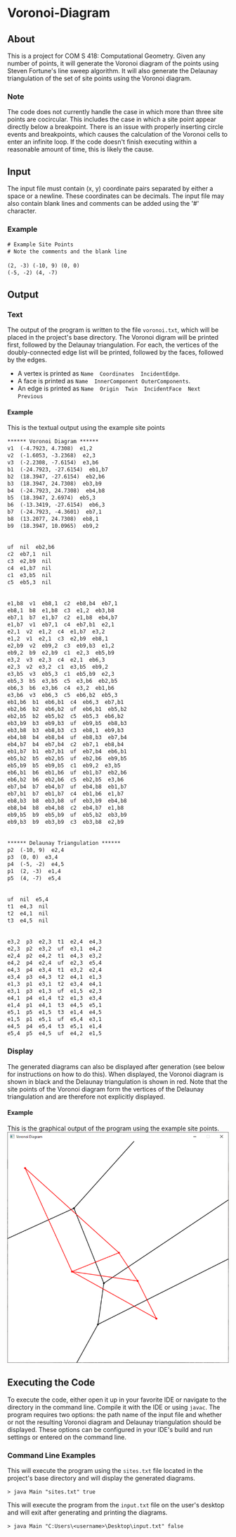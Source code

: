 # Voronoi-Diagram
## About
This is a project for COM S 418: Computational Geometry. Given any number of points, it will generate the Voronoi diagram of the points using Steven Fortune's line sweep algorithm. It will also generate the Delaunay triangulation of the set of site points using the Voronoi diagram.

### Note
The code does not currently handle the case in which more than three site points are cocircular. This includes the case in which a site point appear directly below a breakpoint. There is an issue with properly inserting circle events and breakpoints, which causes the calculation of the Voronoi cells to enter an infinite loop. If the code doesn't finish executing within a reasonable amount of time, this is likely the cause.

## Input
The input file must contain (x, y) coordinate pairs separated by either a space or a newline. These coordinates can be decimals. The input file may also contain blank lines and comments can be added using the '#' character.
### Example
```
# Example Site Points
# Note the comments and the blank line

(2, -3) (-10, 9) (0, 0)
(-5, -2) (4, -7)
```

## Output
### Text
The output of the program is written to the file `voronoi.txt`, which will be placed in the project's base directory. The Voronoi digram will be printed first, followed by the Delaunay triangulation. For each, the vertices of the doubly-connected edge list will be printed, followed by the faces, followed by the edges.

* A vertex is printed as `Name  Coordinates  IncidentEdge`.
* A face is printed as `Name  InnerComponent OuterComponents`.
* An edge is printed as `Name  Origin  Twin  IncidentFace  Next  Previous`
#### Example
This is the textual output using the example site points
```
****** Voronoi Diagram ******
v1  (-4.7923, 4.7308)  e1,2
v2  (-1.6053, -3.2368)  e2,3
v3  (-2.2308, -7.6154)  e3,b6
b1  (-24.7923, -27.6154)  eb1,b7
b2  (18.3947, -27.6154)  eb2,b6
b3  (18.3947, 24.7308)  eb3,b9
b4  (-24.7923, 24.7308)  eb4,b8
b5  (18.3947, 2.6974)  eb5,3
b6  (-13.3419, -27.6154)  eb6,3
b7  (-24.7923, -4.3601)  eb7,1
b8  (13.2077, 24.7308)  eb8,1
b9  (18.3947, 10.0965)  eb9,2


uf  nil  eb2,b6
c2  eb7,1  nil
c3  e2,b9  nil
c4  e1,b7  nil
c1  e3,b5  nil
c5  eb5,3  nil


e1,b8  v1  eb8,1  c2  eb8,b4  eb7,1
eb8,1  b8  e1,b8  c3  e1,2  eb3,b8
eb7,1  b7  e1,b7  c2  e1,b8  eb4,b7
e1,b7  v1  eb7,1  c4  eb7,b1  e2,1
e2,1  v2  e1,2  c4  e1,b7  e3,2
e1,2  v1  e2,1  c3  e2,b9  eb8,1
e2,b9  v2  eb9,2  c3  eb9,b3  e1,2
eb9,2  b9  e2,b9  c1  e2,3  eb5,b9
e3,2  v3  e2,3  c4  e2,1  eb6,3
e2,3  v2  e3,2  c1  e3,b5  eb9,2
e3,b5  v3  eb5,3  c1  eb5,b9  e2,3
eb5,3  b5  e3,b5  c5  e3,b6  eb2,b5
eb6,3  b6  e3,b6  c4  e3,2  eb1,b6
e3,b6  v3  eb6,3  c5  eb6,b2  eb5,3
eb1,b6  b1  eb6,b1  c4  eb6,3  eb7,b1
eb2,b6  b2  eb6,b2  uf  eb6,b1  eb5,b2
eb2,b5  b2  eb5,b2  c5  eb5,3  eb6,b2
eb3,b9  b3  eb9,b3  uf  eb9,b5  eb8,b3
eb3,b8  b3  eb8,b3  c3  eb8,1  eb9,b3
eb4,b8  b4  eb8,b4  uf  eb8,b3  eb7,b4
eb4,b7  b4  eb7,b4  c2  eb7,1  eb8,b4
eb1,b7  b1  eb7,b1  uf  eb7,b4  eb6,b1
eb5,b2  b5  eb2,b5  uf  eb2,b6  eb9,b5
eb5,b9  b5  eb9,b5  c1  eb9,2  e3,b5
eb6,b1  b6  eb1,b6  uf  eb1,b7  eb2,b6
eb6,b2  b6  eb2,b6  c5  eb2,b5  e3,b6
eb7,b4  b7  eb4,b7  uf  eb4,b8  eb1,b7
eb7,b1  b7  eb1,b7  c4  eb1,b6  e1,b7
eb8,b3  b8  eb3,b8  uf  eb3,b9  eb4,b8
eb8,b4  b8  eb4,b8  c2  eb4,b7  e1,b8
eb9,b5  b9  eb5,b9  uf  eb5,b2  eb3,b9
eb9,b3  b9  eb3,b9  c3  eb3,b8  e2,b9


****** Delaunay Triangulation ******
p2  (-10, 9)  e2,4
p3  (0, 0)  e3,4
p4  (-5, -2)  e4,5
p1  (2, -3)  e1,4
p5  (4, -7)  e5,4


uf  nil  e5,4
t1  e4,3  nil
t2  e4,1  nil
t3  e4,5  nil


e3,2  p3  e2,3  t1  e2,4  e4,3
e2,3  p2  e3,2  uf  e3,1  e4,2
e2,4  p2  e4,2  t1  e4,3  e3,2
e4,2  p4  e2,4  uf  e2,3  e5,4
e4,3  p4  e3,4  t1  e3,2  e2,4
e3,4  p3  e4,3  t2  e4,1  e1,3
e1,3  p1  e3,1  t2  e3,4  e4,1
e3,1  p3  e1,3  uf  e1,5  e2,3
e4,1  p4  e1,4  t2  e1,3  e3,4
e1,4  p1  e4,1  t3  e4,5  e5,1
e5,1  p5  e1,5  t3  e1,4  e4,5
e1,5  p1  e5,1  uf  e5,4  e3,1
e4,5  p4  e5,4  t3  e5,1  e1,4
e5,4  p5  e4,5  uf  e4,2  e1,5
```
### Display
The generated diagrams can also be displayed after generation (see below for instructions on how to do this). When displayed, the Voronoi diagram is shown in black and the Delaunay triangulation is shown in red. Note that the site points of the Voronoi diagram form the vertices of the Delaunay triangulation and are therefore not explicitly displayed.
#### Example
This is the graphical output of the program using the example site points.
![Voronoi Diagram](voronoi.png)

## Executing the Code
To execute the code, either open it up in your favorite IDE or navigate to the directory in the command line. Compile it with the IDE or using `javac`. The program requires two options: the path name of the input file and whether or not the resulting Voronoi diagram and Delaunay triangulation should be displayed. These options can be configured in your IDE's build and run settings or entered on the command line.
### Command Line Examples
This will execute the program using the `sites.txt` file located in the project's base directory and will display the generated diagrams.
```
> java Main "sites.txt" true
```

This will execute the program from the `input.txt` file on the user's desktop and will exit after generating and printing the diagrams.
```
> java Main "C:Users\<username>\Desktop\input.txt" false
```
